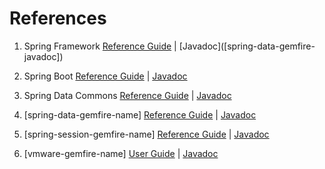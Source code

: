 # References

<!-- 
 Copyright (c) VMware, Inc. 2022. All rights reserved.
 Licensed to the Apache Software Foundation (ASF) under one or more contributor license
 agreements. See the NOTICE file distributed with this work for additional information regarding
 copyright ownership. The ASF licenses this file to You under the Apache License, Version 2.0 (the
 "License"); you may not use this file except in compliance with the License. You may obtain a
 copy of the License at
 
 http://www.apache.org/licenses/LICENSE-2.0
 
 Unless required by applicable law or agreed to in writing, software distributed under the License
 is distributed on an "AS IS" BASIS, WITHOUT WARRANTIES OR CONDITIONS OF ANY KIND, either express
 or implied. See the License for the specific language governing permissions and limitations under
 the License.
-->

1.  Spring Framework [Reference Guide]([spring-framework-docs]) |
    [Javadoc]([spring-data-gemfire-javadoc]\)

2.  Spring Boot [Reference Guide](https://docs.spring.io/spring-boot/docs/current/reference/html) |
    [Javadoc](https://docs.spring.io/spring-boot/docs/current/api)

3.  Spring Data Commons [Reference Guide](https://docs.spring.io/spring-data/commons/docs/current/reference/html) | [Javadoc](https://docs.spring.io/spring-data/commons/docs/current/api)

4.  [spring-data-gemfire-name]
    [Reference Guide]([spring-data-gemfire-docs]) |
    [Javadoc]([spring-data-gemfire-javadoc])

5.  [spring-session-gemfire-name]
    [Reference Guide]([spring-session-gemfire-docs]) |
    [Javadoc]([spring-session-gemfire-javadoc])

6. [vmware-gemfire-name] [User Guide](https://docs.vmware.com/en/VMware-GemFire/index.html) |
    [Javadoc](https://gemfire.docs.pivotal.io/apidocs/)

